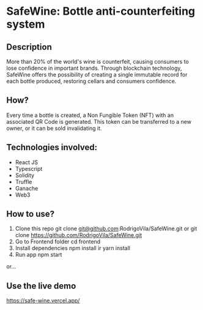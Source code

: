 # SafeWine: Bottle anti-counterfeiting system

## Description

More than 20% of the world's wine is counterfeit, causing consumers to lose confidence in important brands.
Through blockchain technology, SafeWine offers the possibility of creating a single immutable record for each bottle produced, restoring cellars and consumers confidence.

## How?

Every time a bottle is created, a Non Fungible Token (NFT) with an associated QR Code is generated. This token can be transferred to a new owner, or it can be sold invalidating it.

## Technologies involved:

* React JS
* Typescript
* Solidity
* Truffle
* Ganache
* Web3

## How to use?
1) Clone this repo git clone git@github.com:RodrigoVila/SafeWine.git or git clone https://github.com/RodrigoVila/SafeWine.git
2) Go to Frontend folder cd frontend
3) Install dependencies npm install ir yarn install
4) Run app npm start

or...

## Use the live demo
https://safe-wine.vercel.app/
